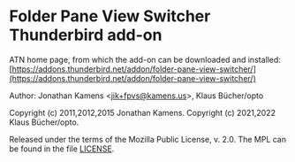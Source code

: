 # Folder Pane View Switcher Thunderbird add-on

ATN home page, from which the add-on can be downloaded and installed:
[https://addons.thunderbird.net/addon/folder-pane-view-switcher/](https://addons.thunderbird.net/addon/folder-pane-view-switcher/)

Author: Jonathan Kamens <[jik+fpvs@kamens.us](mailto:jik+fpvs@kamens.us)>, Klaus Bücher/opto

Copyright (c) 2011,2012,2015 Jonathan Kamens.
Copyright (c) 2021,2022 Klaus Bücher/opto.

Released under the terms of the Mozilla Public License, v. 2.0. The
MPL can be found in the file [LICENSE](LICENSE).

